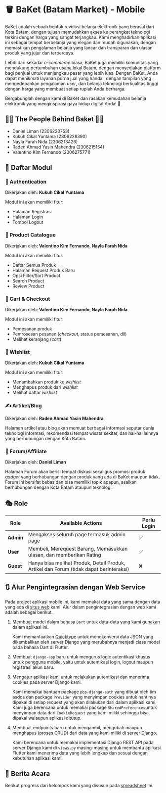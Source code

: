 # 🪣 BaKet (Batam Market) - Mobile

BaKet adalah sebuah bentuk revolusi belanja elektronik yang berasal dari Kota Batam, dengan tujuan memudahkan akses ke perangkat teknologi terkini dengan harga yang sangat terjangkau. Kami menghadirkan aplikasi ini sebagai tempat berbelanja yang elegan dan mudah digunakan, dengan memastikan pengalaman belanja yang lancar dan transparan dan ulasan produk yang jujur dan terpercaya.

Lebih dari sekadar *e-commerce* biasa, BaKet juga memiliki komunitas yang mendukung pertumbuhan usaha lokal Batam, dengan menyediakan platform bagi penjual untuk menjangkau pasar yang lebih luas. Dengan BaKet, Anda dapat menikmati layanan purna jual yang handal, dengan tampilan yang mengedepankan pengalaman *user*, dan belanja teknologi berkualitas tinggi dengan harga yang membuat setiap rupiah Anda berharga. 

Bergabunglah dengan kami di BaKet dan rasakan kemudahan belanja elektronik yang menginspirasi gaya hidup digital Anda! 🤩

## 💁‍♂️ The People Behind Baket 💁‍♀️

- Daniel Liman (2306220753)
- Kukuh Cikal Yuntama (2306228390)
- Nayla Farah Nida (2306213426)
- Raden Ahmad Yasin Mahendra (2306215154)
- Valentino Kim Fernando (2306275771)

## 📑 Daftar Modul

### 🔐 Authentication 
Dikerjakan oleh: **Kukuh Cikal Yuntama**

Modul ini akan memiliki fitur:
- Halaman Registrasi
- Halaman Login
- Tombol Logout

    
### 📱 Product Catalogue
    
Dikerjakan oleh: **Valentino Kim Fernando, Nayla Farah Nida**

Modul ini akan memiliki fitur:
- Daftar Semua Produk
- Halaman Request Produk Baru
- Opsi Filter/Sort Product
- Search Product
- Review Product

### 🛒 Cart & Checkout
    
Dikerjakan oleh: **Valentino Kim Fernando, Nayla Farah Nida**

Modul ini akan memiliki fitur:
- Pemesanan produk
- Pemrosesan pesanan (*checkout*, status pemesanan, dll)
- Melihat keranjang (*cart*)
    
### 📝 Wishlist
    
Dikerjakan oleh: **Kukuh Cikal Yuntama**

Modul ini akan memiliki fitur:
- Menambahkan produk ke *wishlist*
- Menghapus produk dari *wishlist*
- Melihat daftar *wishlist*

### ✍️ Artikel/Blog
    
Dikerjakan oleh: **Raden Ahmad Yasin Mahendra**

Halaman artikel atau blog akan memuat berbagai informasi seputar dunia teknologi informasi, rekomendasi tempat wisata sekitar, dan hal-hal lainnya yang berhubungan dengan Kota Batam.

### 💬 Forum/Affiliate
    
Dikerjakan oleh: **Daniel Liman**

Halaman Forum akan berisi tempat diskusi sekaligus promosi produk *gadget* yang berhubungan dengan produk yang ada di BaKet maupun tidak. Forum ini bersifat bebas dan bisa memiliki topik apapun, asalkan berhubungan dengan Kota Batam ataupun teknologi.

## 🎭 Role

| Role | Available Actions | Perlu Login |
| ---- | ----------------- | ----------- |
| **Admin** | Mengakses seluruh page termasuk admin page | ✅ |
| **User** | Membeli, Merequest Barang, Memasukkan ulasan, dan memberikan Rating | ✅ |
| **Guest** | Hanya bisa melihat Produk, Detail Produk, Artikel dan Forum (tidak dapat berinteraksi) | ❌ |

## 🔃 Alur Pengintegrasian dengan Web Service

Pada project aplikasi mobile ini, kami memakai data yang sama dengan data yang ada di [situs web](https://baket.vercel.app) kami. Alur dalam pengintegrasian dengan web kami adalah sebagai berikut.

1. Membuat model dalam bahasa `Dart` untuk data-data yang kami gunakan dalam aplikasi ini.

    Kami memanfaatkan [Quicktype](https://app.quicktype.io/) untuk mengkonversi data JSON yang dikembalikan oleh server Django yang merubahnya menjadi class model pada bahasa Dart di Flutter.

2. Membuat `django-app` baru untuk mengurus logic autentikasi khusus untuk pengguna mobile, yaitu untuk autentikasi login, logout maupun registrasi akun baru.

3. Mengatur aplikasi kami untuk melakukan autentikasi dan menerima cookies pada server Django kami.

    Kami memakai bantuan package `pbp-django-auth` yang dibuat oleh tim asdos dan package `Provider` yang menyimpan cookies untuk nantinya dipakai di setiap request yang akan dilakukan dari dalam aplikasi kami. Kami juga berencana untuk memakai package `SharedPreferences`untuk menyimpan data dari `CookieRequest` yang kami miliki sehingga bisa dipakai walaupun aplikasi ditutup.

4. Membuat endpoints baru untuk mengambil, mengubah maupun menghapus (proses CRUD) dari data yang kami miliki di server Django.

    Kami berencana untuk memakai implementasi Django REST API pada server Django kami di `views.py` masing-masing untuk membantu aplikasi Flutter kami menerima data yang lebih lengkap dan sesuai dengan kebutuhan aplikasi kami.

## 📝 Berita Acara

Berikut progress dari kelompok kami yang disusun pada [spreadsheet](https://docs.google.com/spreadsheets/d/158wbq0bBDEsZio5lZCaf8CGNx0smFYjvmxRDKNaVJLw/edit?usp=sharing) ini.